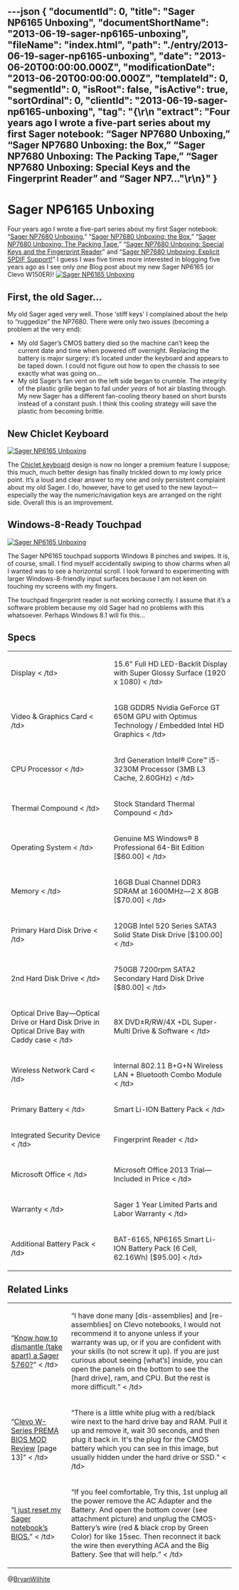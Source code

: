 ---json
{
  "documentId": 0,
  "title": "Sager NP6165 Unboxing",
  "documentShortName": "2013-06-19-sager-np6165-unboxing",
  "fileName": "index.html",
  "path": "./entry/2013-06-19-sager-np6165-unboxing",
  "date": "2013-06-20T00:00:00.000Z",
  "modificationDate": "2013-06-20T00:00:00.000Z",
  "templateId": 0,
  "segmentId": 0,
  "isRoot": false,
  "isActive": true,
  "sortOrdinal": 0,
  "clientId": "2013-06-19-sager-np6165-unboxing",
  "tag": "{\r\n  \"extract\": \"Four years ago I wrote a five-part series about my first Sager notebook: “Sager NP7680 Unboxing,” “Sager NP7680 Unboxing: the Box,” “Sager NP7680 Unboxing: The Packing Tape,” “Sager NP7680 Unboxing: Special Keys and the Fingerprint Reader” and “Sager NP7...\"\r\n}"
}
---

# Sager NP6165 Unboxing

Four years ago I wrote a five-part series about my first Sager notebook: “[Sager NP7680 Unboxing](http://kintespace.com/rasxlog/?p=1477),” “[Sager NP7680 Unboxing: the Box](http://kintespace.com/rasxlog/?p=1525),” “[Sager NP7680 Unboxing: The Packing Tape](http://kintespace.com/rasxlog/?p=1563),” “[Sager NP7680 Unboxing: Special Keys and the Fingerprint Reader](http://kintespace.com/rasxlog/?p=1601)” and “[Sager NP7680 Unboxing: Explicit SPDIF Support!](http://kintespace.com/rasxlog/?p=1673)” I guess I was five times more interested in blogging five years ago as I see only *one* Blog post about my new Sager NP6165 (or Clevo W150ER)!
[<img alt="Sager NP6165 Unboxing" src="http://farm8.staticflickr.com/7452/8759650188_aa12459c58.jpg">](http://www.flickr.com/photos/wilhite/8759650188/ "Sager NP6165 Unboxing")

## First, the old Sager…

My old Sager aged very well. Those ‘stiff keys’ I complained about the help to “ruggedize” the NP7680. There were only two issues (becoming a problem at the very end):

* My old Sager’s CMOS battery died so the machine can’t keep the current date and time when powered off overnight. Replacing the battery is major surgery: it’s located under the keyboard and appears to be taped down. I could not figure out how to open the chassis to see exactly what was going on…
* My old Sager’s fan vent on the left side began to crumble. The integrity of the plastic grille began to fail under *years* of hot air blasting through. My new Sager has a different fan-cooling theory based on short bursts instead of a constant push. I think this cooling strategy will save the plastic from becoming brittle.

## New Chiclet Keyboard

[<img alt="Sager NP6165 Unboxing" src="http://farm6.staticflickr.com/5461/8759649938_1e74033011.jpg">](http://www.flickr.com/photos/wilhite/8759649938/ "Sager NP6165 Unboxing")

The [Chiclet keyboard](http://en.wikipedia.org/wiki/Chiclet_keyboard) design is now no longer a premium feature I suppose; this much, much better design has finally trickled down to my lowly price point. It’s a loud and clear answer to my one and only persistent complaint about my old Sager. I do, however, have to get used to the new layout—especially the way the numeric/navigation keys are arranged on the right side. Overall this is an improvement.

## Windows-8-Ready Touchpad

[<img alt="Sager NP6165 Unboxing" src="http://farm4.staticflickr.com/3706/8759650052_923d8121cc.jpg">](http://www.flickr.com/photos/wilhite/8759650052/ "Sager NP6165 Unboxing")

The Sager NP6165 touchpad supports Windows 8 pinches and swipes. It is, of course, small. I find myself accidentally swiping to show charms when all I wanted was to see a horizontal scroll. I look forward to experimenting with larger Windows-8-friendly input surfaces because I am not keen on touching my screens with my fingers.

The touchpad fingerprint reader is not working correctly. I assume that it’s a software problem because my old Sager had no problems with this whatsoever. Perhaps Windows 8.1 will fix this…

## Specs

<table class="WordWalkingStickTable"><tr><td>

Display
<
/td><td>

15.6" Full HD LED-Backlit Display with Super Glossy Surface (1920 x 1080)
<
/td></tr><tr><td>

Video & Graphics Card
<
/td><td>

1GB GDDR5 Nvidia GeForce GT 650M GPU with Optimus Technology / Embedded Intel HD Graphics
<
/td></tr><tr><td>

CPU Processor
<
/td><td>

3rd Generation Intel® Core™ i5-3230M Processor (3MB L3 Cache, 2.60GHz)
<
/td></tr><tr><td>

Thermal Compound
<
/td><td>

Stock Standard Thermal Compound
<
/td></tr><tr><td>

Operating System
<
/td><td>

Genuine MS Windows® 8 Professional 64-Bit Edition [$60.00]
<
/td></tr><tr><td>

Memory
<
/td><td>

16GB Dual Channel DDR3 SDRAM at 1600MHz—2 X 8GB [$70.00]
<
/td></tr><tr><td>

Primary Hard Disk Drive
<
/td><td>

120GB Intel 520 Series SATA3 Solid State Disk Drive [$100.00]
<
/td></tr><tr><td>

2nd Hard Disk Drive
<
/td><td>

750GB 7200rpm SATA2 Secondary Hard Disk Drive [$80.00]
<
/td></tr><tr><td>

Optical Drive Bay—Optical Drive or Hard Disk Drive in Optical Drive Bay with Caddy case
<
/td><td>

8X DVD±R/RW/4X +DL Super-Multi Drive & Software
<
/td></tr><tr><td>

Wireless Network Card
<
/td><td>

Internal 802.11 B+G+N Wireless LAN + Bluetooth Combo Module
<
/td></tr><tr><td>

Primary Battery
<
/td><td>

Smart Li-ION Battery Pack
<
/td></tr><tr><td>

Integrated Security Device
<
/td><td>

Fingerprint Reader
<
/td></tr><tr><td>

Microsoft Office
<
/td><td>

Microsoft Office 2013 Trial—Included in Price
<
/td></tr><tr><td>

Warranty
<
/td><td>

Sager 1 Year Limited Parts and Labor Warranty
<
/td></tr><tr><td>

Additional Battery Pack
<
/td><td>

BAT-6165, NP6165 Smart Li-ION Battery Pack (6 Cell, 62.16Wh) [$95.00]
<
/td></tr></table>

## Related Links

<table class="WordWalkingStickTable"><tr><td>

“[Know how to dismantle (take apart) a Sager 5760?](http://forum.notebookreview.com/sager-clevo/89844-know-how-dismantle-take-apart-sager-5760-a.html)”
<
/td><td>

“I have done many [dis-assemblies] and [re-assemblies] on Clevo notebooks, I would not recommend it to anyone unless if your warranty was up, or if you are confident with your skills (to not screw it up). If you are just curious about seeing [what’s] inside, you can open the panels on the bottom to see the [hard drive], ram, and CPU. But the rest is more difficult.”
<
/td></tr><tr><td>

“[Clevo W-Series PREMA BIOS MOD Review](http://forum.notebookreview.com/sager-clevo-reviews-owners-lounges/667818-clevo-w-series-prema-bios-mod-review-13.html) [page 13]”
<
/td><td>

“There is a little white plug with a red/black wire next to the hard drive bay and RAM. Pull it up and remove it, wait 30 seconds, and then plug it back in. It's the plug for the CMOS battery which you can see in this image, but usually hidden under the hard drive or SSD.”
<
/td></tr><tr><td>

“[I just reset my Sager notebook’s BIOS.](http://blog.throbs.net/2006/12/22/I+Just+Reset+My+Sager+Notebooks+BIOS.aspx)”
<
/td><td>

“If you feel comfortable, Try this, 1st unplug all the power remove the AC Adapter and the Battery. And open the bottom cover (see attachment picture) and unplug the CMOS-Battery’s wire (red & black crop by Green Color) for like 15sec. Then reconnect it back the wire then everything ACA and the Big Battery. See that will help.”
<
/td></tr></table>

@[BryanWilhite](https://twitter.com/BryanWilhite)
